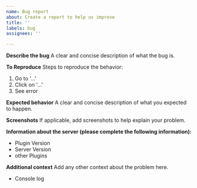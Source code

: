 ```yaml
---
name: Bug report
about: Create a report to help us improve
title: ''
labels: bug
assignees: ''

---
```


**Describe the bug**
A clear and concise description of what the bug is.

**To Reproduce**
Steps to reproduce the behavior:
1. Go to '...'
2. Click on '...'
3. See error

**Expected behavior**
A clear and concise description of what you expected to happen.

**Screenshots**
If applicable, add screenshots to help explain your problem.

**Information about the server (please complete the following information):**
 - Plugin Version
 - Server Version
 - other Plugins

**Additional context**
Add any other context about the problem here.
 - Console log
